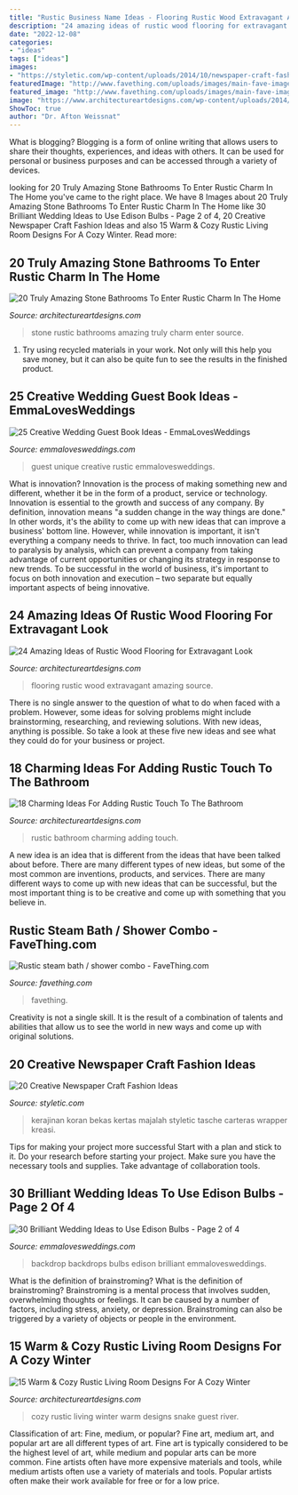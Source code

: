 ```yaml
---
title: "Rustic Business Name Ideas - Flooring Rustic Wood Extravagant Amazing Source"
description: "24 amazing ideas of rustic wood flooring for extravagant look"
date: "2022-12-08"
categories:
- "ideas"
tags: ["ideas"]
images:
- "https://styletic.com/wp-content/uploads/2014/10/newspaper-craft-fashion-ideas/19-creative-newspaper-craft-fashion-ideas.jpg"
featuredImage: "http://www.favething.com/uploads/images/main-fave-images/main-0c3878ee145f946a3c949aebb84df6e0b50ea4ee.jpg"
featured_image: "http://www.favething.com/uploads/images/main-fave-images/main-0c3878ee145f946a3c949aebb84df6e0b50ea4ee.jpg"
image: "https://www.architectureartdesigns.com/wp-content/uploads/2014/12/15-Warm-Cozy-Rustic-Living-Room-Designs-For-A-Cozy-Winter-15-630x945.jpg"
ShowToc: true
author: "Dr. Afton Weissnat"
---
```



What is blogging?
Blogging is a form of online writing that allows users to share their thoughts, experiences, and ideas with others. It can be used for personal or business purposes and can be accessed through a variety of devices.

	

		
looking for 20 Truly Amazing Stone Bathrooms To Enter Rustic Charm In The Home you've came to the right place. We have 8 Images about 20 Truly Amazing Stone Bathrooms To Enter Rustic Charm In The Home like 30 Brilliant Wedding Ideas to Use Edison Bulbs - Page 2 of 4, 20 Creative Newspaper Craft Fashion Ideas and also 15 Warm &amp; Cozy Rustic Living Room Designs For A Cozy Winter. Read more:
		
    
## 20 Truly Amazing Stone Bathrooms To Enter Rustic Charm In The Home

<img loading=lazy src="https://www.architectureartdesigns.com/wp-content/uploads/2017/02/7-5.jpg" onerror="this.onerror=null;this.src='https://tse3.mm.bing.net/th?id=OIP.1WQpPZVX9EEAayfmQHw1_QHaJ3&amp;pid=15.1';" alt="20 Truly Amazing Stone Bathrooms To Enter Rustic Charm In The Home">

_Source: architectureartdesigns.com_

>stone rustic bathrooms amazing truly charm enter source. 

	

1) Try using recycled materials in your work. Not only will this help you save money, but it can also be quite fun to see the results in the finished product.

    
## 25 Creative Wedding Guest Book Ideas - EmmaLovesWeddings

<img loading=lazy src="http://emmalovesweddings.com/wp-content/uploads/2018/01/unique-wedding-guest-book.jpg" onerror="this.onerror=null;this.src='https://tse3.mm.bing.net/th?id=OIP.bLf8Ossb_5sYTfO0LZBTxgHaLH&amp;pid=15.1';" alt="25 Creative Wedding Guest Book Ideas - EmmaLovesWeddings">

_Source: emmalovesweddings.com_

>guest unique creative rustic emmalovesweddings. 

	

What is innovation?
Innovation is the process of making something new and different, whether it be in the form of a product, service or technology. Innovation is essential to the growth and success of any company. By definition, innovation means "a sudden change in the way things are done." In other words, it's the ability to come up with new ideas that can improve a business' bottom line.
However, while innovation is important, it isn't everything a company needs to thrive. In fact, too much innovation can lead to paralysis by analysis, which can prevent a company from taking advantage of current opportunities or changing its strategy in response to new trends. To be successful in the world of business, it's important to focus on both innovation and execution – two separate but equally important aspects of being innovative.

    
## 24 Amazing Ideas Of Rustic Wood Flooring For Extravagant Look

<img loading=lazy src="https://www.architectureartdesigns.com/wp-content/uploads/2013/09/2316.jpg" onerror="this.onerror=null;this.src='https://tse4.mm.bing.net/th?id=OIP.LOEcE1Xy2BbWK3FihEagjQAAAA&amp;pid=15.1';" alt="24 Amazing Ideas of Rustic Wood Flooring for Extravagant Look">

_Source: architectureartdesigns.com_

>flooring rustic wood extravagant amazing source. 

	

There is no single answer to the question of what to do when faced with a problem. However, some ideas for solving problems might include brainstorming, researching, and reviewing solutions. With new ideas, anything is possible. So take a look at these five new ideas and see what they could do for your business or project.

    
## 18 Charming Ideas For Adding Rustic Touch To The Bathroom

<img loading=lazy src="https://www.architectureartdesigns.com/wp-content/uploads/2017/09/1.jpg" onerror="this.onerror=null;this.src='https://tse1.mm.bing.net/th?id=OIP.31Fz6cAsuZlvxsHRaoZ6TQHaJ3&amp;pid=15.1';" alt="18 Charming Ideas For Adding Rustic Touch To The Bathroom">

_Source: architectureartdesigns.com_

>rustic bathroom charming adding touch. 

	

A new idea is an idea that is different from the ideas that have been talked about before. There are many different types of new ideas, but some of the most common are inventions, products, and services. There are many different ways to come up with new ideas that can be successful, but the most important thing is to be creative and come up with something that you believe in.

    
## Rustic Steam Bath / Shower Combo - FaveThing.com

<img loading=lazy src="http://www.favething.com/uploads/images/main-fave-images/main-0c3878ee145f946a3c949aebb84df6e0b50ea4ee.jpg" onerror="this.onerror=null;this.src='https://tse3.mm.bing.net/th?id=OIP._8VlnmUSadK4_jhSDDUxiQHaLE&amp;pid=15.1';" alt="Rustic steam bath / shower combo - FaveThing.com">

_Source: favething.com_

>favething. 

	

Creativity is not a single skill. It is the result of a combination of talents and abilities that allow us to see the world in new ways and come up with original solutions.

    
## 20 Creative Newspaper Craft Fashion Ideas

<img loading=lazy src="https://styletic.com/wp-content/uploads/2014/10/newspaper-craft-fashion-ideas/19-creative-newspaper-craft-fashion-ideas.jpg" onerror="this.onerror=null;this.src='https://tse2.mm.bing.net/th?id=OIP.cZl0NKbrOWcZj5rdYlbSJwHaJ4&amp;pid=15.1';" alt="20 Creative Newspaper Craft Fashion Ideas">

_Source: styletic.com_

>kerajinan koran bekas kertas majalah styletic tasche carteras wrapper kreasi. 

	

Tips for making your project more successful
Start with a plan and stick to it.
Do your research before starting your project.
Make sure you have the necessary tools and supplies.
Take advantage of collaboration tools.

    
## 30 Brilliant Wedding Ideas To Use Edison Bulbs - Page 2 Of 4

<img loading=lazy src="http://emmalovesweddings.com/wp-content/uploads/2017/10/great-lighting-wedding-backdrop-ideas.jpg" onerror="this.onerror=null;this.src='https://tse1.mm.bing.net/th?id=OIP.6nrK-yb1YChJN3wHAzDg4AHaLH&amp;pid=15.1';" alt="30 Brilliant Wedding Ideas to Use Edison Bulbs - Page 2 of 4">

_Source: emmalovesweddings.com_

>backdrop backdrops bulbs edison brilliant emmalovesweddings. 

	

What is the definition of brainstroming?
What is the definition of brainstroming? Brainstroming is a mental process that involves sudden, overwhelming thoughts or feelings. It can be caused by a number of factors, including stress, anxiety, or depression. Brainstroming can also be triggered by a variety of objects or people in the environment.

    
## 15 Warm &amp; Cozy Rustic Living Room Designs For A Cozy Winter

<img loading=lazy src="https://www.architectureartdesigns.com/wp-content/uploads/2014/12/15-Warm-Cozy-Rustic-Living-Room-Designs-For-A-Cozy-Winter-15-630x945.jpg" onerror="this.onerror=null;this.src='https://tse1.mm.bing.net/th?id=OIP.MoZF3wQ236GkNk_XtmWIwQHaLH&amp;pid=15.1';" alt="15 Warm &amp; Cozy Rustic Living Room Designs For A Cozy Winter">

_Source: architectureartdesigns.com_

>cozy rustic living winter warm designs snake guest river. 

	

Classification of art: Fine, medium, or popular?
Fine art, medium art, and popular art are all different types of art. Fine art is typically considered to be the highest level of art, while medium and popular arts can be more common. Fine artists often have more expensive materials and tools, while medium artists often use a variety of materials and tools. Popular artists often make their work available for free or for a low price.

